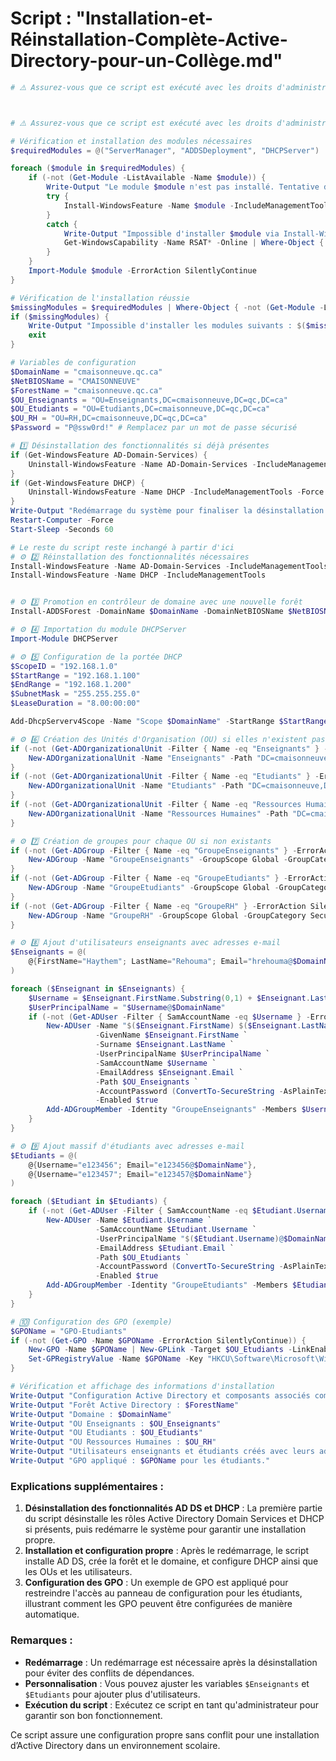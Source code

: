 # Script : "Installation-et-Réinstallation-Complète-Active-Directory-pour-un-Collège.md"

```powershell
# ⚠️ Assurez-vous que ce script est exécuté avec les droits d'administrateur ⚠️



# ⚠️ Assurez-vous que ce script est exécuté avec les droits d'administrateur ⚠️

# Vérification et installation des modules nécessaires
$requiredModules = @("ServerManager", "ADDSDeployment", "DHCPServer")

foreach ($module in $requiredModules) {
    if (-not (Get-Module -ListAvailable -Name $module)) {
        Write-Output "Le module $module n'est pas installé. Tentative d'installation..."
        try {
            Install-WindowsFeature -Name $module -IncludeManagementTools -ErrorAction Stop
        }
        catch {
            Write-Output "Impossible d'installer $module via Install-WindowsFeature. Tentative d'installation via RSAT..."
            Get-WindowsCapability -Name RSAT* -Online | Where-Object { $_.Name -like "*$module*" } | Add-WindowsCapability -Online
        }
    }
    Import-Module $module -ErrorAction SilentlyContinue
}

# Vérification de l'installation réussie
$missingModules = $requiredModules | Where-Object { -not (Get-Module -ListAvailable -Name $_) }
if ($missingModules) {
    Write-Output "Impossible d'installer les modules suivants : $($missingModules -join ', '). Veuillez les installer manuellement et réexécuter le script."
    exit
}

# Variables de configuration
$DomainName = "cmaisonneuve.qc.ca"
$NetBIOSName = "CMAISONNEUVE"
$ForestName = "cmaisonneuve.qc.ca"
$OU_Enseignants = "OU=Enseignants,DC=cmaisonneuve,DC=qc,DC=ca"
$OU_Etudiants = "OU=Etudiants,DC=cmaisonneuve,DC=qc,DC=ca"
$OU_RH = "OU=RH,DC=cmaisonneuve,DC=qc,DC=ca"
$Password = "P@ssw0rd!" # Remplacez par un mot de passe sécurisé

# 1️⃣ Désinstallation des fonctionnalités si déjà présentes
if (Get-WindowsFeature AD-Domain-Services) {
    Uninstall-WindowsFeature -Name AD-Domain-Services -IncludeManagementTools -Force
}
if (Get-WindowsFeature DHCP) {
    Uninstall-WindowsFeature -Name DHCP -IncludeManagementTools -Force
}
Write-Output "Redémarrage du système pour finaliser la désinstallation."
Restart-Computer -Force
Start-Sleep -Seconds 60

# Le reste du script reste inchangé à partir d'ici
# ⚙️ 2️⃣ Réinstallation des fonctionnalités nécessaires
Install-WindowsFeature -Name AD-Domain-Services -IncludeManagementTools
Install-WindowsFeature -Name DHCP -IncludeManagementTools


# ⚙️ 3️⃣ Promotion en contrôleur de domaine avec une nouvelle forêt
Install-ADDSForest -DomainName $DomainName -DomainNetBIOSName $NetBIOSName -ForestMode "Win2012R2" -DomainMode "Win2012R2" -InstallDns -SafeModeAdministratorPassword (ConvertTo-SecureString -AsPlainText $Password -Force) -Force

# ⚙️ 4️⃣ Importation du module DHCPServer
Import-Module DHCPServer

# ⚙️ 5️⃣ Configuration de la portée DHCP
$ScopeID = "192.168.1.0"
$StartRange = "192.168.1.100"
$EndRange = "192.168.1.200"
$SubnetMask = "255.255.255.0"
$LeaseDuration = "8.00:00:00"

Add-DhcpServerv4Scope -Name "Scope $DomainName" -StartRange $StartRange -EndRange $EndRange -SubnetMask $SubnetMask -LeaseDuration $LeaseDuration -State Active

# ⚙️ 6️⃣ Création des Unités d'Organisation (OU) si elles n'existent pas
if (-not (Get-ADOrganizationalUnit -Filter { Name -eq "Enseignants" } -ErrorAction SilentlyContinue)) {
    New-ADOrganizationalUnit -Name "Enseignants" -Path "DC=cmaisonneuve,DC=qc,DC=ca"
}
if (-not (Get-ADOrganizationalUnit -Filter { Name -eq "Etudiants" } -ErrorAction SilentlyContinue)) {
    New-ADOrganizationalUnit -Name "Etudiants" -Path "DC=cmaisonneuve,DC=qc,DC=ca"
}
if (-not (Get-ADOrganizationalUnit -Filter { Name -eq "Ressources Humaines" } -ErrorAction SilentlyContinue)) {
    New-ADOrganizationalUnit -Name "Ressources Humaines" -Path "DC=cmaisonneuve,DC=qc,DC=ca"
}

# ⚙️ 7️⃣ Création de groupes pour chaque OU si non existants
if (-not (Get-ADGroup -Filter { Name -eq "GroupeEnseignants" } -ErrorAction SilentlyContinue)) {
    New-ADGroup -Name "GroupeEnseignants" -GroupScope Global -GroupCategory Security -Path $OU_Enseignants
}
if (-not (Get-ADGroup -Filter { Name -eq "GroupeEtudiants" } -ErrorAction SilentlyContinue)) {
    New-ADGroup -Name "GroupeEtudiants" -GroupScope Global -GroupCategory Security -Path $OU_Etudiants
}
if (-not (Get-ADGroup -Filter { Name -eq "GroupeRH" } -ErrorAction SilentlyContinue)) {
    New-ADGroup -Name "GroupeRH" -GroupScope Global -GroupCategory Security -Path $OU_RH
}

# ⚙️ 8️⃣ Ajout d'utilisateurs enseignants avec adresses e-mail
$Enseignants = @(
    @{FirstName="Haythem"; LastName="Rehouma"; Email="hrehouma@$DomainName"}
)

foreach ($Enseignant in $Enseignants) {
    $Username = $Enseignant.FirstName.Substring(0,1) + $Enseignant.LastName
    $UserPrincipalName = "$Username@$DomainName"
    if (-not (Get-ADUser -Filter { SamAccountName -eq $Username } -ErrorAction SilentlyContinue)) {
        New-ADUser -Name "$($Enseignant.FirstName) $($Enseignant.LastName)" `
                   -GivenName $Enseignant.FirstName `
                   -Surname $Enseignant.LastName `
                   -UserPrincipalName $UserPrincipalName `
                   -SamAccountName $Username `
                   -EmailAddress $Enseignant.Email `
                   -Path $OU_Enseignants `
                   -AccountPassword (ConvertTo-SecureString -AsPlainText $Password -Force) `
                   -Enabled $true
        Add-ADGroupMember -Identity "GroupeEnseignants" -Members $Username
    }
}

# ⚙️ 9️⃣ Ajout massif d'étudiants avec adresses e-mail
$Etudiants = @(
    @{Username="e123456"; Email="e123456@$DomainName"},
    @{Username="e123457"; Email="e123457@$DomainName"}
)

foreach ($Etudiant in $Etudiants) {
    if (-not (Get-ADUser -Filter { SamAccountName -eq $Etudiant.Username } -ErrorAction SilentlyContinue)) {
        New-ADUser -Name $Etudiant.Username `
                   -SamAccountName $Etudiant.Username `
                   -UserPrincipalName "$($Etudiant.Username)@$DomainName" `
                   -EmailAddress $Etudiant.Email `
                   -Path $OU_Etudiants `
                   -AccountPassword (ConvertTo-SecureString -AsPlainText $Password -Force) `
                   -Enabled $true
        Add-ADGroupMember -Identity "GroupeEtudiants" -Members $Etudiant.Username
    }
}

# 🔟 Configuration des GPO (exemple)
$GPOName = "GPO-Etudiants"
if (-not (Get-GPO -Name $GPOName -ErrorAction SilentlyContinue)) {
    New-GPO -Name $GPOName | New-GPLink -Target $OU_Etudiants -LinkEnabled Yes
    Set-GPRegistryValue -Name $GPOName -Key "HKCU\Software\Microsoft\Windows\CurrentVersion\Policies\Explorer" -ValueName "NoControlPanel" -Type DWord -Value 1
}

# Vérification et affichage des informations d'installation
Write-Output "Configuration Active Directory et composants associés complétée avec succès."
Write-Output "Forêt Active Directory : $ForestName"
Write-Output "Domaine : $DomainName"
Write-Output "OU Enseignants : $OU_Enseignants"
Write-Output "OU Etudiants : $OU_Etudiants"
Write-Output "OU Ressources Humaines : $OU_RH"
Write-Output "Utilisateurs enseignants et étudiants créés avec leurs adresses e-mail."
Write-Output "GPO appliqué : $GPOName pour les étudiants."

```

### Explications supplémentaires :
1. **Désinstallation des fonctionnalités AD DS et DHCP** : La première partie du script désinstalle les rôles Active Directory Domain Services et DHCP si présents, puis redémarre le système pour garantir une installation propre.
2. **Installation et configuration propre** : Après le redémarrage, le script installe AD DS, crée la forêt et le domaine, et configure DHCP ainsi que les OUs et les utilisateurs.
3. **Configuration des GPO** : Un exemple de GPO est appliqué pour restreindre l'accès au panneau de configuration pour les étudiants, illustrant comment les GPO peuvent être configurées de manière automatique.

### Remarques :
- **Redémarrage** : Un redémarrage est nécessaire après la désinstallation pour éviter des conflits de dépendances.
- **Personnalisation** : Vous pouvez ajuster les variables `$Enseignants` et `$Etudiants` pour ajouter plus d'utilisateurs.
- **Exécution du script** : Exécutez ce script en tant qu'administrateur pour garantir son bon fonctionnement.

Ce script assure une configuration propre sans conflit pour une installation d’Active Directory dans un environnement scolaire.
